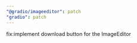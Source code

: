 ```yaml
---
"@gradio/imageeditor": patch
"gradio": patch
---
```


fix:implement download button for the ImageEditor
